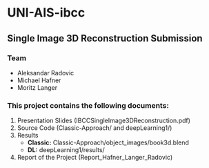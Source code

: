 # UNI-AIS-ibcc
## Single Image 3D Reconstruction Submission

### Team
* Aleksandar Radovic
* Michael Hafner
* Moritz Langer

### This project contains the following documents:
1. Presentation Slides (IBCCSingleImage3DReconstruction.pdf)
2. Source Code (Classic-Approach/ and deepLearning1/)
3. Results
   * **Classic:** Classic-Approach/object_images/book3d.blend
   * **DL:** deepLearning1/results/
4. Report of the Project (Report_Hafner_Langer_Radovic)